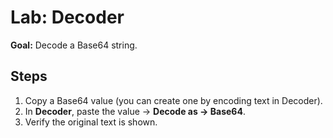 # Lab: Decoder

**Goal:** Decode a Base64 string.

## Steps
1. Copy a Base64 value (you can create one by encoding text in Decoder).
2. In **Decoder**, paste the value → **Decode as → Base64**.
3. Verify the original text is shown.

